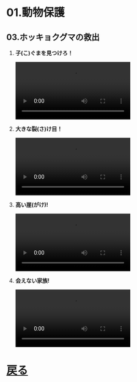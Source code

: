 # 01.動物保護
## 03.ホッキョクグマの救出

1. **子(こ)ぐまを見つけろ！**
	<br>

	<video controls>
	  <source src="01_子ぐまを見つけろ.mp4" type="video/mp4" />
	</video>
1. **大きな裂(さ)け目！**
	<br>

	<video controls>
	  <source src="02_大きな裂け目.mp4" type="video/mp4" />
	</video>
1. **高い崖(がけ)!**
	<br>

	<video controls>
	  <source src="03_高い崖.mp4" type="video/mp4" />
	</video>
1. **会えない家族!**
	<br>

	<video controls>
	  <source src="04_会えない家族.mp4" type="video/mp4" />
	</video>

# [戻る](../video01.html)